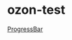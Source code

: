 # ozon-test

[ProgressBar]([https://alexeybachaev.github.io/bachaev-react-shop/](http://127.0.0.1:5500/))
